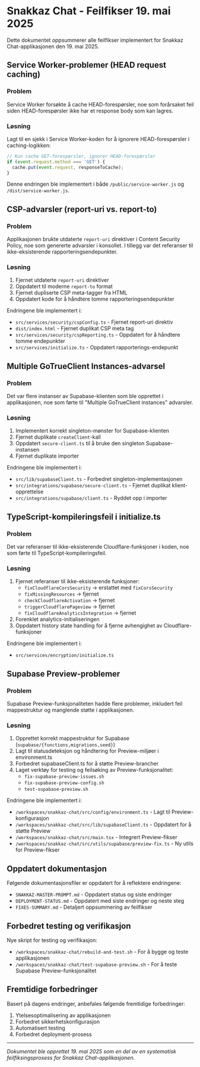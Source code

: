 # Snakkaz Chat - Feilfikser 19. mai 2025

Dette dokumentet oppsummerer alle feilfikser implementert for Snakkaz Chat-applikasjonen den 19. mai 2025.

## Service Worker-problemer (HEAD request caching)

### Problem
Service Worker forsøkte å cache HEAD-forespørsler, noe som forårsaket feil siden HEAD-forespørsler ikke har et response body som kan lagres.

### Løsning
Lagt til en sjekk i Service Worker-koden for å ignorere HEAD-forespørsler i caching-logikken:

```javascript
// Kun cache GET-forespørsler, ignorer HEAD-forespørsler
if (event.request.method === 'GET') {
  cache.put(event.request, responseToCache);
}
```

Denne endringen ble implementert i både `/public/service-worker.js` og `/dist/service-worker.js`.

## CSP-advarsler (report-uri vs. report-to)

### Problem
Applikasjonen brukte utdaterte `report-uri` direktiver i Content Security Policy, noe som genererte advarsler i konsollet. I tillegg var det referanser til ikke-eksisterende rapporteringsendepunkter.

### Løsning
1. Fjernet utdaterte `report-uri` direktiver
2. Oppdatert til moderne `report-to` format
3. Fjernet dupliserte CSP meta-tagger fra HTML
4. Oppdatert kode for å håndtere tomme rapporteringsendepunkter

Endringene ble implementert i:
- `src/services/security/cspConfig.ts` - Fjernet report-uri direktiv
- `dist/index.html` - Fjernet duplikat CSP meta tag
- `src/services/security/cspReporting.ts` - Oppdatert for å håndtere tomme endepunkter
- `src/services/initialize.ts` - Oppdatert rapporterings-endepunkt

## Multiple GoTrueClient Instances-advarsel

### Problem
Det var flere instanser av Supabase-klienten som ble opprettet i applikasjonen, noe som førte til "Multiple GoTrueClient instances" advarsler.

### Løsning
1. Implementert korrekt singleton-mønster for Supabase-klienten
2. Fjernet duplikate `createClient`-kall
3. Oppdatert `secure-client.ts` til å bruke den singleton Supabase-instansen
4. Fjernet duplikate importer

Endringene ble implementert i:
- `src/lib/supabaseClient.ts` - Forbedret singleton-implementasjonen
- `src/integrations/supabase/secure-client.ts` - Fjernet duplikat klient-opprettelse
- `src/integrations/supabase/client.ts` - Ryddet opp i importer

## TypeScript-kompileringsfeil i initialize.ts

### Problem
Det var referanser til ikke-eksisterende Cloudflare-funksjoner i koden, noe som førte til TypeScript-kompileringsfeil.

### Løsning
1. Fjernet referanser til ikke-eksisterende funksjoner:
   - `fixCloudflareCorsSecurity` -> erstattet med `fixCorsSecurity`
   - `fixMissingResources` -> fjernet
   - `checkCloudflareActivation` -> fjernet
   - `triggerCloudflarePageview` -> fjernet
   - `fixCloudflareAnalyticsIntegration` -> fjernet
2. Forenklet analytics-initialiseringen
3. Oppdatert history state handling for å fjerne avhengighet av Cloudflare-funksjoner

Endringene ble implementert i:
- `src/services/encryption/initialize.ts`

## Supabase Preview-problemer

### Problem
Supabase Preview-funksjonaliteten hadde flere problemer, inkludert feil mappestruktur og manglende støtte i applikasjonen.

### Løsning
1. Opprettet korrekt mappestruktur for Supabase (`supabase/{functions,migrations,seed}`)
2. Lagt til statusdeteksjon og håndtering for Preview-miljøer i environment.ts
3. Forbedret supabaseClient.ts for å støtte Preview-brancher
4. Laget verktøy for testing og feilsøking av Preview-funksjonalitet:
   - `fix-supabase-preview-issues.sh`
   - `fix-supabase-preview-config.sh`
   - `test-supabase-preview.sh`

Endringene ble implementert i:
- `/workspaces/snakkaz-chat/src/config/environment.ts` - Lagt til Preview-konfigurasjon
- `/workspaces/snakkaz-chat/src/lib/supabaseClient.ts` - Oppdatert for å støtte Preview
- `/workspaces/snakkaz-chat/src/main.tsx` - Integrert Preview-fikser
- `/workspaces/snakkaz-chat/src/utils/supabase/preview-fix.ts` - Ny utils for Preview-fikser

## Oppdatert dokumentasjon

Følgende dokumentasjonsfiler er oppdatert for å reflektere endringene:
- `SNAKKAZ-MASTER-PROMPT.md` - Oppdatert status og siste endringer
- `DEPLOYMENT-STATUS.md` - Oppdatert med siste endringer og neste steg
- `FIXES-SUMMARY.md` - Detaljert oppsummering av feilfikser

## Forbedret testing og verifikasjon

Nye skript for testing og verifikasjon:
- `/workspaces/snakkaz-chat/rebuild-and-test.sh` - For å bygge og teste applikasjonen
- `/workspaces/snakkaz-chat/test-supabase-preview.sh` - For å teste Supabase Preview-funksjonalitet

## Fremtidige forbedringer

Basert på dagens endringer, anbefales følgende fremtidige forbedringer:
1. Ytelsesoptimalisering av applikasjonen
2. Forbedret sikkerhetskonfigurasjon
3. Automatisert testing
4. Forbedret deployment-prosess

---

*Dokumentet ble opprettet 19. mai 2025 som en del av en systematisk feilfiksingsprosess for Snakkaz Chat-applikasjonen.*
